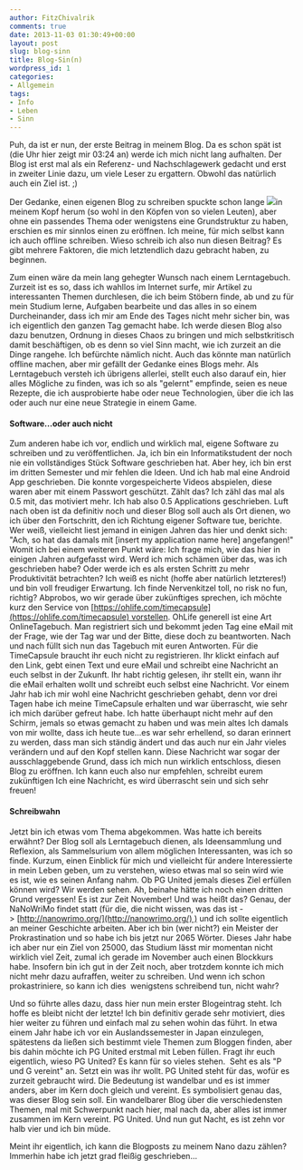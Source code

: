 ```yaml
---
author: FitzChivalrik
comments: true
date: 2013-11-03 01:30:49+00:00
layout: post
slug: blog-sinn
title: Blog-Sin(n)
wordpress_id: 1
categories:
- Allgemein
tags:
- Info
- Leben
- Sinn
---
```


Puh, da ist er nun, der erste Beitrag in meinem Blog. Da es schon spät ist (die Uhr hier zeigt mir 03:24 an) werde ich mich nicht lang aufhalten. Der Blog ist erst mal als ein Referenz- und Nachschlagewerk gedacht und erst in zweiter Linie dazu, um viele Leser zu ergattern. Obwohl das natürlich auch ein Ziel ist. ;)

Der Gedanke, einen eigenen Blog zu schreiben spuckte schon lange ![](http://www.pgunited.de/wp-includes/js/tinymce/plugins/wordpress/img/trans.gif)in meinem Kopf herum (so wohl in den Köpfen von so vielen Leuten), aber ohne ein passendes Thema oder wenigstens eine Grundstruktur zu haben, erschien es mir sinnlos einen zu eröffnen. Ich meine, für mich selbst kann ich auch offline schreiben. Wieso schreib ich also nun diesen Beitrag? Es gibt mehrere Faktoren, die mich letztendlich dazu gebracht haben, zu beginnen.

<!-- more -->Zum einen wäre da mein lang gehegter Wunsch nach einem Lerntagebuch. Zurzeit ist es so, dass ich wahllos im Internet surfe, mir Artikel zu interessanten Themen durchlesen, die ich beim Stöbern finde, ab und zu für mein Studium lerne, Aufgaben bearbeite und das alles in so einem Durcheinander, dass ich mir am Ende des Tages nicht mehr sicher bin, was ich eigentlich den ganzen Tag gemacht habe. Ich werde diesen Blog also dazu benutzen, Ordnung in dieses Chaos zu bringen und mich selbstkritisch damit beschäftigen, ob es denn so viel Sinn macht, wie ich zurzeit an die Dinge rangehe. Ich befürchte nämlich nicht. Auch das könnte man natürlich offline machen, aber mir gefällt der Gedanke eines Blogs mehr. Als Lerntagebuch versteh ich übrigens allerlei, stellt euch also darauf ein, hier alles Mögliche zu finden, was ich so als "gelernt" empfinde, seien es neue Rezepte, die ich ausprobierte habe oder neue Technologien, über die ich las oder auch nur eine neue Strategie in einem Game.


#### Software...oder auch nicht


Zum anderen habe ich vor, endlich und wirklich mal, eigene Software zu schreiben und zu veröffentlichen. Ja, ich bin ein Informatikstudent der noch nie ein vollständiges Stück Software geschrieben hat. Aber hey, ich bin erst im dritten Semester und mir fehlen die Ideen. Und ich hab mal eine Android App geschrieben. Die konnte vorgespeicherte Videos abspielen, diese waren aber mit einem Passwort geschützt. Zählt das? Ich zähl das mal als 0.5 mit, das motiviert mehr. Ich hab also 0.5 Applications geschrieben. Luft nach oben ist da definitiv noch und dieser Blog soll auch als Ort dienen, wo ich über den Fortschritt, den ich Richtung eigener Software tue, berichte. Wer weiß, vielleicht liest jemand in einigen Jahren das hier und denkt sich: "Ach, so hat das damals mit [insert my application name here] angefangen!" Womit ich bei einem weiteren Punkt wäre: Ich frage mich, wie das hier in einigen Jahren aufgefasst wird. Werd ich mich schämen über das, was ich geschrieben habe? Oder werde ich es als ersten Schritt zu mehr Produktivität betrachten? Ich weiß es nicht (hoffe aber natürlich letzteres!) und bin voll freudiger Erwartung. Ich finde Nervenkitzel toll, no risk no fun, richtig? Abprobos, wo wir gerade über zukünftiges sprechen, ich möchte kurz den Service von [https://ohlife.com/timecapsule](https://ohlife.com/timecapsule) vorstellen. OhLife generell ist eine Art OnlineTagebuch. Man registriert sich und bekommt jeden Tag eine eMail mit der Frage, wie der Tag war und der Bitte, diese doch zu beantworten. Nach und nach füllt sich nun das Tagebuch mit euren Antworten. Für die TimeCapsule braucht ihr euch nicht zu registrieren. Ihr klickt einfach auf den Link, gebt einen Text und eure eMail und schreibt eine Nachricht an euch selbst in der Zukunft. Ihr habt richtig gelesen, ihr stellt ein, wann ihr die eMail erhalten wollt und schreibt euch selbst eine Nachricht. Vor einem Jahr hab ich mir wohl eine Nachricht geschrieben gehabt, denn vor drei Tagen habe ich meine TimeCapsule erhalten und war überrascht, wie sehr ich mich darüber gefreut habe. Ich hatte überhaupt nicht mehr auf den Schirm, jemals so etwas gemacht zu haben und was mein altes Ich damals von mir wollte, dass ich heute tue...es war sehr erhellend, so daran erinnert zu werden, dass man sich ständig ändert und das auch nur ein Jahr vieles verändern und auf den Kopf stellen kann. Diese Nachricht war sogar der ausschlaggebende Grund, dass ich mich nun wirklich entschloss, diesen Blog zu eröffnen. Ich kann euch also nur empfehlen, schreibt eurem zukünftigen Ich eine Nachricht, es wird überrascht sein und sich sehr freuen!


#### Schreibwahn


Jetzt bin ich etwas vom Thema abgekommen. Was hatte ich bereits erwähnt? Der Blog soll als Lerntagebuch dienen, als Ideensammlung und Reflexion, als Sammelsurium von allem möglichen Interessanten, was ich so finde. Kurzum, einen Einblick für mich und vielleicht für andere Interessierte in mein Leben geben, um zu verstehen, wieso etwas mal so sein wird wie es ist, wie es seinen Anfang nahm. Ob PG United jemals dieses Ziel erfüllen können wird? Wir werden sehen. Ah, beinahe hätte ich noch einen dritten Grund vergessen! Es ist zur Zeit November! Und was heißt das? Genau, der NaNoWriMo findet statt (für die, die nicht wissen, was das ist -> [http://nanowrimo.org/](http://nanowrimo.org/) ) und ich sollte eigentlich an meiner Geschichte arbeiten. Aber ich bin (wer nicht?) ein Meister der Prokrastination und so habe ich bis jetzt nur 2065 Wörter. Dieses Jahr habe ich aber nur ein Ziel von 25000, das Studium lässt mir momentan nicht wirklich viel Zeit, zumal ich gerade im November auch einen Blockkurs habe. Insofern bin ich gut in der Zeit noch, aber trotzdem konnte ich mich nicht mehr dazu aufraffen, weiter zu schreiben. Und wenn ich schon prokastriniere, so kann ich dies  wenigstens schreibend tun, nicht wahr?

Und so führte alles dazu, dass hier nun mein erster Blogeintrag steht. Ich hoffe es bleibt nicht der letzte! Ich bin definitiv gerade sehr motiviert, dies hier weiter zu führen und einfach mal zu sehen wohin das führt. In etwa einem Jahr habe ich vor ein Auslandssemester in Japan einzulegen, spätestens da ließen sich bestimmt viele Themen zum Bloggen finden, aber bis dahin möchte ich PG United erstmal mit Leben füllen. Fragt ihr euch eigentlich, wieso PG United? Es kann für so vieles stehen.  Seht es als "P und G vereint" an. Setzt ein was ihr wollt. PG United steht für das, wofür es zurzeit gebraucht wird. Die Bedeutung ist wandelbar und es ist immer anders, aber im Kern doch gleich und vereint. Es symbolisiert genau das, was dieser Blog sein soll. Ein wandelbarer Blog über die verschiedensten Themen, mal mit Schwerpunkt nach hier, mal nach da, aber alles ist immer zusammen im Kern vereint. PG United. Und nun gut Nacht, es ist zehn vor halb vier und ich bin müde.

Meint ihr eigentlich, ich kann die Blogposts zu meinem Nano dazu zählen? Immerhin habe ich jetzt grad fleißig geschrieben...
